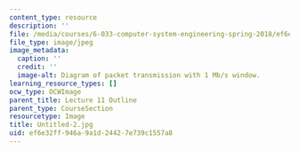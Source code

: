 ```yaml
---
content_type: resource
description: ''
file: /media/courses/6-033-computer-system-engineering-spring-2018/ef6e32ff946a9a1d24427e739c1557a8_Untitled-2.jpg
file_type: image/jpeg
image_metadata:
  caption: ''
  credit: ''
  image-alt: Diagram of packet transmission with 1 Mb/s window.
learning_resource_types: []
ocw_type: OCWImage
parent_title: Lecture 11 Outline
parent_type: CourseSection
resourcetype: Image
title: Untitled-2.jpg
uid: ef6e32ff-946a-9a1d-2442-7e739c1557a8
---
```

